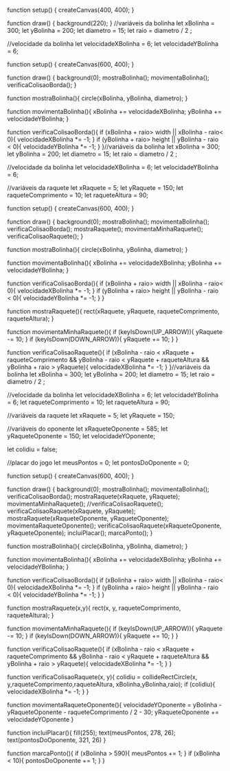 function setup() {
  createCanvas(400, 400);
}

function draw() {
  background(220);
}
//variáveis da bolinha
let xBolinha = 300;
let yBolinha = 200;
let diametro = 15;
let raio = diametro / 2 ;

//velocidade da bolinha
let velocidadeXBolinha = 6;
let velocidadeYBolinha = 6;

function setup() {
  createCanvas(600, 400);
}

function draw() {
  background(0);
  mostraBolinha();
  movimentaBolinha();
  verificaColisaoBorda();
}

function mostraBolinha(){
  circle(xBolinha, yBolinha, diametro);
}

function movimentaBolinha(){
  xBolinha += velocidadeXBolinha;
  yBolinha += velocidadeYBolinha;
}

function verificaColisaoBorda(){
  if (xBolinha + raio> width ||
     xBolinha - raio< 0){
    velocidadeXBolinha *= -1;
  }
  if (yBolinha + raio> height ||
     yBolinha - raio < 0){
    velocidadeYBolinha *= -1;
  }
}//variáveis da bolinha
let xBolinha = 300;
let yBolinha = 200;
let diametro = 15;
let raio = diametro / 2 ;

//velocidade da bolinha
let velocidadeXBolinha = 6;
let velocidadeYBolinha = 6;


//variáveis da raquete
let xRaquete = 5;
let yRaquete = 150;
let raqueteComprimento = 10;
let raqueteAltura = 90;

function setup() {
  createCanvas(600, 400);
}

function draw() {
  background(0);
  mostraBolinha();
  movimentaBolinha();
  verificaColisaoBorda();
  mostraRaquete();
  movimentaMinhaRaquete();
  verificaColisaoRaquete();
}

function mostraBolinha(){
  circle(xBolinha, yBolinha, diametro);
}

function movimentaBolinha(){
  xBolinha += velocidadeXBolinha;
  yBolinha += velocidadeYBolinha;
}

function verificaColisaoBorda(){
  if (xBolinha + raio> width ||
     xBolinha - raio< 0){
    velocidadeXBolinha *= -1;
  }
  if (yBolinha + raio> height ||
     yBolinha - raio < 0){
    velocidadeYBolinha *= -1;
  }
}

function mostraRaquete(){
  rect(xRaquete, yRaquete, raqueteComprimento, 
      raqueteAltura);
}

function movimentaMinhaRaquete(){
  if (keyIsDown(UP_ARROW)){
    yRaquete -= 10;
  }
  if (keyIsDown(DOWN_ARROW)){
    yRaquete += 10;
  }
}

function verificaColisaoRaquete(){
  if (xBolinha - raio < xRaquete + raqueteComprimento && 
      yBolinha - raio < yRaquete + raqueteAltura && 
      yBolinha + raio > yRaquete){
    velocidadeXBolinha *= -1;
  }
}//variáveis da bolinha
let xBolinha = 300;
let yBolinha = 200;
let diametro = 15;
let raio = diametro / 2 ;

//velocidade da bolinha
let velocidadeXBolinha = 6;
let velocidadeYBolinha = 6;
let raqueteComprimento = 10;
let raqueteAltura = 90;

//variáveis da raquete
let xRaquete = 5;
let yRaquete = 150;

//variáveis do oponente
let xRaqueteOponente = 585;
let yRaqueteOponente = 150;
let velocidadeYOponente;

let colidiu = false;

//placar do jogo
let meusPontos = 0;
let pontosDoOponente = 0;

function setup() {
  createCanvas(600, 400);
}

function draw() {
  background(0);
  mostraBolinha();
  movimentaBolinha();
  verificaColisaoBorda();
  mostraRaquete(xRaquete, yRaquete);
  movimentaMinhaRaquete();
  //verificaColisaoRaquete();
  verificaColisaoRaquete(xRaquete, yRaquete);
  mostraRaquete(xRaqueteOponente, yRaqueteOponente);
  movimentaRaqueteOponente();
  verificaColisaoRaquete(xRaqueteOponente, yRaqueteOponente);
  incluiPlacar();
  marcaPonto();
}

function mostraBolinha(){
  circle(xBolinha, yBolinha, diametro);
}

function movimentaBolinha(){
  xBolinha += velocidadeXBolinha;
  yBolinha += velocidadeYBolinha;
}

function verificaColisaoBorda(){
  if (xBolinha + raio> width ||
     xBolinha - raio< 0){
    velocidadeXBolinha *= -1;
  }
  if (yBolinha + raio> height ||
     yBolinha - raio < 0){
    velocidadeYBolinha *= -1;
  }
}

function mostraRaquete(x,y){
  rect(x, y, raqueteComprimento, 
      raqueteAltura);
}

function movimentaMinhaRaquete(){
  if (keyIsDown(UP_ARROW)){
    yRaquete -= 10;
  }
  if (keyIsDown(DOWN_ARROW)){
    yRaquete += 10;
  }
}

function verificaColisaoRaquete(){
  if (xBolinha - raio < xRaquete + raqueteComprimento && 
      yBolinha - raio < yRaquete + raqueteAltura && 
      yBolinha + raio > yRaquete){
    velocidadeXBolinha *= -1;
  }
}

function verificaColisaoRaquete(x, y){
  colidiu = collideRectCircle(x, y,raqueteComprimento,raqueteAltura,
                              xBolinha,yBolinha,raio);
  if (colidiu){
    velocidadeXBolinha *= -1;
  }
}

function movimentaRaqueteOponente(){
  velocidadeYOponente = yBolinha - yRaqueteOponente - raqueteComprimento / 2 - 30;
  yRaqueteOponente += velocidadeYOponente
}

function incluiPlacar(){
  fill(255);
  text(meusPontos, 278, 26);
  text(pontosDoOponente, 321, 26)
}

function marcaPonto(){
  if (xBolinha > 590){
    meusPontos += 1;
  }
  if (xBolinha < 10){
    pontosDoOponente += 1;
  }
}

